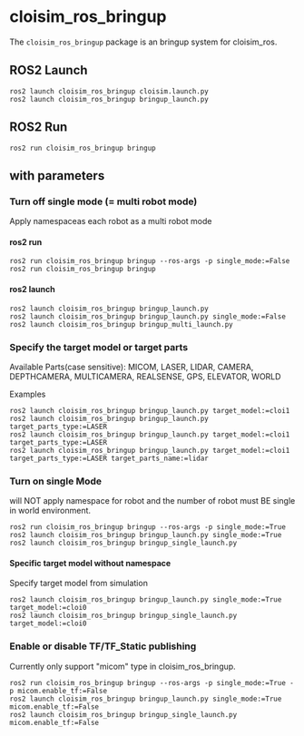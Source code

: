 # cloisim_ros_bringup

The `cloisim_ros_bringup` package is an bringup system for cloisim_ros.

## ROS2 Launch

```shell
ros2 launch cloisim_ros_bringup cloisim.launch.py
ros2 launch cloisim_ros_bringup bringup_launch.py
```

## ROS2 Run

```shell
ros2 run cloisim_ros_bringup bringup
```

## with parameters

### Turn off single mode (= multi robot mode)

Apply namespaceas each robot as a multi robot mode

#### ros2 run

```shell
ros2 run cloisim_ros_bringup bringup --ros-args -p single_mode:=False
ros2 run cloisim_ros_bringup bringup
```

#### ros2 launch

```shell
ros2 launch cloisim_ros_bringup bringup_launch.py
ros2 launch cloisim_ros_bringup bringup_launch.py single_mode:=False
ros2 launch cloisim_ros_bringup bringup_multi_launch.py
```

### Specify the target model or target parts

Available Parts(case sensitive): MICOM, LASER, LIDAR, CAMERA, DEPTHCAMERA, MULTICAMERA, REALSENSE, GPS, ELEVATOR, WORLD

Examples

```shell
ros2 launch cloisim_ros_bringup bringup_launch.py target_model:=cloi1
ros2 launch cloisim_ros_bringup bringup_launch.py target_parts_type:=LASER
ros2 launch cloisim_ros_bringup bringup_launch.py target_model:=cloi1 target_parts_type:=LASER
ros2 launch cloisim_ros_bringup bringup_launch.py target_model:=cloi1 target_parts_type:=LASER target_parts_name:=lidar
```

### Turn on single Mode

will NOT apply namespace for robot and the number of robot must BE single in world environment.

```shell
ros2 run cloisim_ros_bringup bringup --ros-args -p single_mode:=True
ros2 launch cloisim_ros_bringup bringup_launch.py single_mode:=True
ros2 launch cloisim_ros_bringup bringup_single_launch.py
```

#### Specific target model without namespace

Specify target model from simulation

```shell
ros2 launch cloisim_ros_bringup bringup_launch.py single_mode:=True target_model:=cloi0
ros2 launch cloisim_ros_bringup bringup_single_launch.py target_model:=cloi0
```

### Enable or disable TF/TF_Static publishing

Currently only support "micom" type in cloisim_ros_bringup.

```shell
ros2 run cloisim_ros_bringup bringup --ros-args -p single_mode:=True -p micom.enable_tf:=False
ros2 launch cloisim_ros_bringup bringup_launch.py single_mode:=True micom.enable_tf:=False
ros2 launch cloisim_ros_bringup bringup_single_launch.py micom.enable_tf:=False
```
